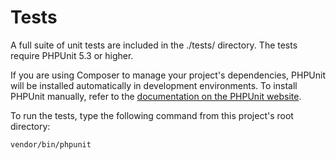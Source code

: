 
# Tests

A full suite of unit tests are included in the ./tests/ directory. The tests require PHPUnit 5.3 or higher.

If you are using Composer to manage your project's dependencies, PHPUnit will be installed automatically in development environments. To install PHPUnit manually, refer to the [documentation on the PHPUnit website](https://phpunit.de/manual/current/en/installation.html).

To run the tests, type the following command from this project's root directory:

    vendor/bin/phpunit
